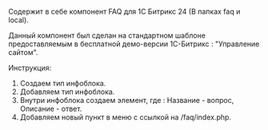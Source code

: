 Содержит  в себе компонент FAQ для 1С Битрикс 24 (В папках faq и local).

Данный компонент был сделан на стандартном шаблоне предоставляемым в бесплатной демо-версии 
1С-Битрикс : "Управление сайтом".

Инструкция:

1. Создаем тип инфоблока.
2. Добавляем тип инфоблока.
3. Внутри инфоблока создаем элемент, где :
Название - вопрос, Описание - ответ.
4. Добавляем новый пункт в меню с ссылкой на /faq/index.php.
